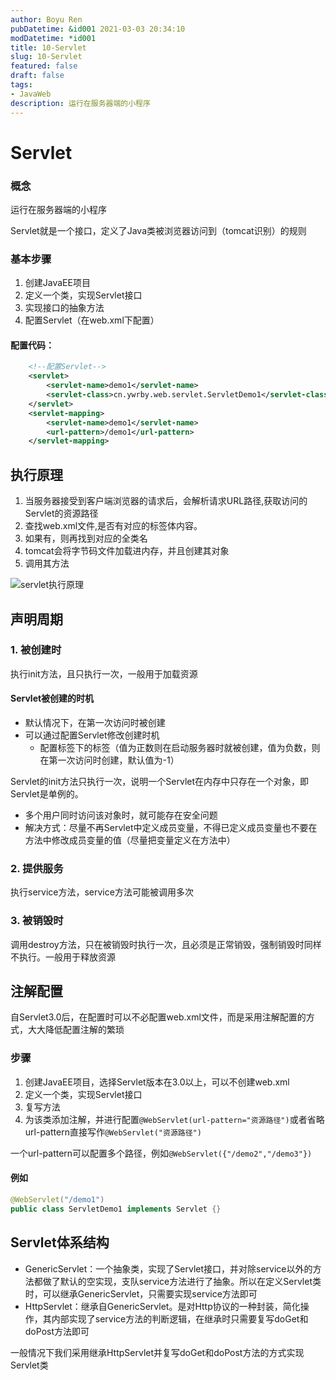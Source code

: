 ```yaml
---
author: Boyu Ren
pubDatetime: &id001 2021-03-03 20:34:10
modDatetime: *id001
title: 10-Servlet
slug: 10-Servlet
featured: false
draft: false
tags:
- JavaWeb
description: 运行在服务器端的小程序
---
```


# Servlet

### 概念
运行在服务器端的小程序

Servlet就是一个接口，定义了Java类被浏览器访问到（tomcat识别）的规则

### 基本步骤
1. 创建JavaEE项目
2. 定义一个类，实现Servlet接口
3. 实现接口的抽象方法
4. 配置Servlet（在web.xml下配置）

#### 配置代码：

```xml
    <!--配置Servlet-->
    <servlet>
        <servlet-name>demo1</servlet-name>
        <servlet-class>cn.ywrby.web.servlet.ServletDemo1</servlet-class>
    </servlet>
    <servlet-mapping>
        <servlet-name>demo1</servlet-name>
        <url-pattern>/demo1</url-pattern>
    </servlet-mapping>
```


## 执行原理


1. 当服务器接受到客户端浏览器的请求后，会解析请求URL路径,获取访问的Servlet的资源路径
2. 查找web.xml文件,是否有对应的<url-pattern>标签体内容。
3. 如果有，则再找到对应的<servlet-class>全类名
4. tomcat会将字节码文件加载进内存，并且创建其对象
5. 调用其方法

![servlet执行原理](https://ywrbyimg.oss-cn-chengdu.aliyuncs.com/img/servlet%E6%89%A7%E8%A1%8C%E5%8E%9F%E7%90%86.jpg)

## 声明周期

### 1. 被创建时
执行init方法，且只执行一次，一般用于加载资源

#### Servlet被创建的时机
- 默认情况下，在第一次访问时被创建
- 可以通过配置Servlet修改创建时机
    - 配置<Servlet>标签下的<load-on-startup>标签（值为正数则在启动服务器时就被创建，值为负数，则在第一次访问时创建，默认值为-1）


Servlet的init方法只执行一次，说明一个Servlet在内存中只存在一个对象，即Servlet是单例的。
- 多个用户同时访问该对象时，就可能存在安全问题
- 解决方式：尽量不再Servlet中定义成员变量，不得已定义成员变量也不要在方法中修改成员变量的值（尽量把变量定义在方法中）


### 2. 提供服务

执行service方法，service方法可能被调用多次


### 3. 被销毁时

调用destroy方法，只在被销毁时执行一次，且必须是正常销毁，强制销毁时同样不执行。一般用于释放资源



## 注解配置

自Servlet3.0后，在配置时可以不必配置web.xml文件，而是采用注解配置的方式，大大降低配置注解的繁琐

### 步骤
1. 创建JavaEE项目，选择Servlet版本在3.0以上，可以不创建web.xml
2. 定义一个类，实现Servlet接口
3. 复写方法
4. 为该类添加注解，并进行配置`@WebServlet(url-pattern="资源路径")`或者省略url-pattern直接写作`@WebServlet("资源路径")`

一个url-pattern可以配置多个路径，例如`@WebServlet({"/demo2","/demo3"})`

#### 例如

```java
@WebServlet("/demo1")
public class ServletDemo1 implements Servlet {}
```

## Servlet体系结构

- GenericServlet：一个抽象类，实现了Servlet接口，并对除service以外的方法都做了默认的空实现，支队service方法进行了抽象。所以在定义Servlet类时，可以继承GenericServlet，只需要实现service方法即可
- HttpServlet：继承自GenericServlet。是对Http协议的一种封装，简化操作，其内部实现了service方法的判断逻辑，在继承时只需要复写doGet和doPost方法即可


一般情况下我们采用继承HttpServlet并复写doGet和doPost方法的方式实现Servlet类